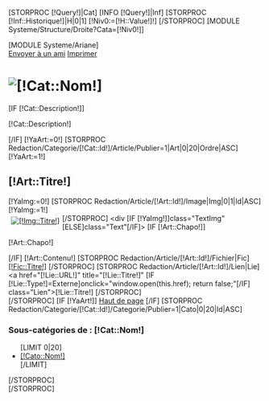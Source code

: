 [STORPROC [!Query!]|Cat]
	[INFO [!Query!]|Inf]
	[STORPROC [!Inf::Historique!]|H|0|1]
		[!Niv0:=[!H::Value!]!]
	[/STORPROC]
	[MODULE Systeme/Structure/Droite?Cata=[!Niv0!]]
	<div id="Milieu">
		[MODULE Systeme/Ariane]
		<div id="Options">
			<a href="/Redaction/Affich/SendToFriend?Rubrique=[!Cat::Nom!]&amp;TitreMenu=[!Systeme::CurrentMenu::Titre!]" title="Envoyer la page &agrave; un ami">Envoyer &agrave; un ami</a>
			<a href="/Redaction/Categorie/[!Cat::Id!]/Imprimer.print" title="Imprimer la page">Imprimer</a>
		</div>
		<h1><img src="/[!Cat::Icone!]" style="float:left;">[!Cat::Nom!]</h1>
		[IF [!Cat::Description!]]
			<p class="Description">[!Cat::Description!]</p>
		[/IF]
		[!YaArt:=0!]
		[STORPROC Redaction/Categorie/[!Cat::Id!]/Article/Publier=1|Art|0|20|Ordre|ASC]
			[!YaArt:=1!]
			<div class="Article">
				<h2>[!Art::Titre!]</h2>
				[!YaImg:=0!]
				[STORPROC Redaction/Article/[!Art::Id!]/Image|Img|0|1|Id|ASC]
					[!YaImg:=1!]
					<div class="ImgArt">
						<a href="/[!Img::URL!].limit.800x600.jpg" rel="lightbox[acc]" title="[!Img::Titre!]" style="float:left;margin:5px;">
							<img src="/[!Img::URL!].limit.120x200.jpg" title="[!Img::Titre!]" alt="[!Img::Titre!]" />
						</a>
					</div>
				[/STORPROC]
				<div [IF [!YaImg!]]class="TextImg"[ELSE]class="Text"[/IF]>
					[IF [!Art::Chapo!]]
						<p class="Chapo">[!Art::Chapo!]</p>
					[/IF]
					[!Art::Contenu!]
					[STORPROC Redaction/Article/[!Art::Id!]/Fichier|Fic]
						<a href="/[!Fic::URL!]" title="T&eacute;l&eacute;charger [!Fic::Titre!]" class="Lien">[!Fic::Titre!]</a>
					[/STORPROC]
					[STORPROC Redaction/Article/[!Art::Id!]/Lien|Lie]
						<a href="[!Lie::URL!]" title="[!Lie::Titre!]" [IF [!Lie::Type!]=Externe]onclick="window.open(this.href); return false;"[/IF] class="Lien">[!Lie::Titre!]</a>
					[/STORPROC]
				</div>
			</div>
		[/STORPROC]
		[IF [!YaArt!]]
			<a href="#" title="Revenir en haut de la page" class="HautPage">Haut de page</a>
		[/IF]
		[STORPROC Redaction/Categorie/[!Cat::Id!]/Categorie/Publier=1|Cato|0|20|Id|ASC]
			<h3>Sous-cat&eacute;gories de : [!Cat::Nom!]</h3>
			<ul>
				[LIMIT 0|20]
					<li>
						<a href="/[!Lien!]/[!Cato::Link!]" title="[!Cato::Nom!]">[!Cato::Nom!]</a>
					</li>
				[/LIMIT]
			</ul>
		[/STORPROC]
	</div>
	<div class="Clear"></div>
[/STORPROC]